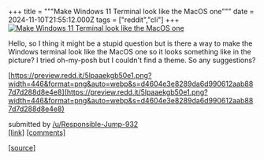 +++
title = """Make Windows 11 Terminal look like the MacOS one"""
date = 2024-11-10T21:55:12.000Z
tags = ["reddit","cli"]
+++
[![Make Windows 11 Terminal look like the MacOS one](https://b.thumbs.redditmedia.com/wUE-hFO_Mftr5Un28fFzIQSzMo4gScLFA25_pjd0e5w.jpg "Make Windows 11 Terminal look like the MacOS one")](https://www.reddit.com/r/commandline/comments/1goc1ym/make_windows_11_terminal_look_like_the_macos_one/)

Hello, so I thing it might be a stupid question but is there a way to make the Windows terminal look like the MacOS one so it looks something like in the picture? I tried oh-my-posh but I couldn't find a theme. So any suggestions?

[https://preview.redd.it/5lpaaekgb50e1.png?width=446&format=png&auto=webp&s=d4604e3e8289da6d990612aab887d7d288d8e4e8](https://preview.redd.it/5lpaaekgb50e1.png?width=446&format=png&auto=webp&s=d4604e3e8289da6d990612aab887d7d288d8e4e8)

submitted by [/u/Responsible-Jump-932](https://www.reddit.com/user/Responsible-Jump-932)  
[\[link\]](https://www.reddit.com/r/commandline/comments/1goc1ym/make_windows_11_terminal_look_like_the_macos_one/) [\[comments\]](https://www.reddit.com/r/commandline/comments/1goc1ym/make_windows_11_terminal_look_like_the_macos_one/)

[[source]](https://www.reddit.com/r/commandline/comments/1goc1ym/make_windows_11_terminal_look_like_the_macos_one/)

